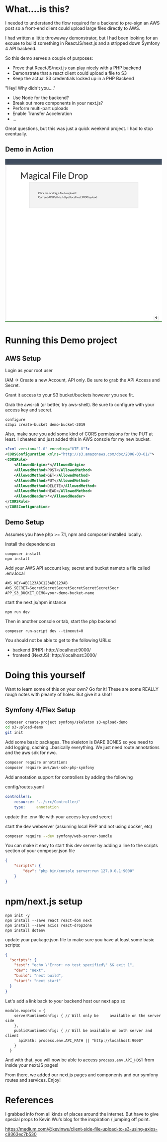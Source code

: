 # What....is this?

I needed to understand the flow required for a backend to pre-sign an AWS post so a front-end client could upload large files directly to AWS.

I had written a little throwaway demonstrator, but I had been looking for an excuse to build something in ReactJS/next.js and a stripped down Symfony 4 API backend.

So this demo serves a couple of purposes:
  * Prove that ReactJS/next.js can play nicely with a PHP backend
  * Demonstrate that a react client could upload a file to S3
  * Keep the actual S3 credentials locked up in a PHP Backend

"Hey!  Why didn't you...."
  * Use Node for the backend?
  * Break out more components in your next.js?
  * Perform multi-part uploads
  * Enable Transfer Acceleration
  * ... 

Great questions, but this was just a quick weekend project. I had to stop eventually.

## Demo in Action
![Screenshot](screenshot.gif)

# Running this Demo project

## AWS Setup

Login as your root user

IAM -> Create a new Account, API only.
Be sure to grab the API Access and Secret.

Grant it access to your S3 bucket/buckets however you see fit.

Grab the aws-cli (or better, try aws-shell).  Be sure to configure with your access key and secret.

```aws
configure
s3api create-bucket demo-bucket-2019
```

Also, make sure you add some kind of CORS permissions for the PUT at least.  I cheated and just added this in AWS console for my new bucket.

```xml
<?xml version="1.0" encoding="UTF-8"?>
<CORSConfiguration xmlns="http://s3.amazonaws.com/doc/2006-03-01/">
<CORSRule>
    <AllowedOrigin>*</AllowedOrigin>
    <AllowedMethod>POST</AllowedMethod>
    <AllowedMethod>GET</AllowedMethod>
    <AllowedMethod>PUT</AllowedMethod>
    <AllowedMethod>DELETE</AllowedMethod>
    <AllowedMethod>HEAD</AllowedMethod>
    <AllowedHeader>*</AllowedHeader>
</CORSRule>
</CORSConfiguration>
```

## Demo Setup

Assumes you have php >= 7.1, npm and composer installed locally.

Install the dependencies

```
composer install
npm install
```

Add your AWS API account key, secret and bucket nameto a file called .env.local
```
AWS_KEY=ABC123ABC123ABC123AB
AWS_SECRET=SecretSecretSecretSecretSecretSecretSecr
APP_S3_BUCKET_DEMO=your-demo-bucket-name
```

start the next.js/npm instance
```
npm run dev
```

Then in another console or tab, start the php backend
```
composer run-script dev --timeout=0
```
You should not be able to get to the following URLs:

* backend (PHP): http://localhost:9000/
* frontend (NextJS): http://localhost:3000/

# Doing this yourself

Want to learn some of this on your own?  Go for it!  These are some REALLY rough notes with pleanty of holes.  But give it a shot!

## Symfony 4/Flex Setup
```bash
composer create-project symfony/skeleton s3-upload-demo
cd s3-upload-demo
git init
```
Add some basic packages.  The skeleton is BARE BONES so you need to add logging, caching...basically everything.  We just need route annotations and the aws sdk for nwo.

```bash
composer require annotations
composer require aws/aws-sdk-php-symfony
```

Add annotation support for controllers by adding the following

config/routes.yaml
```yaml
controllers:
    resource: '../src/Controller/'
    type:     annotation
```

update the .env file with your access key and secret

start the dev webserver (assuming local PHP and not using docker, etc)
```bash
composer require --dev symfony/web-server-bundle
```

You can make it easy to start this dev server by adding a line to the scripts section of your composer.json file
```json
{
    "scripts": {
        "dev": "php bin/console server:run 127.0.0.1:9000"
    }
}
```

# npm/next.js setup

```
npm init -y
npm install --save react react-dom next
npm install --save axios react-dropzone
npm install dotenv
```

update your package.json file to make sure you have at least some basic scripts:

```json
{
  "scripts": {
    "test": "echo \"Error: no test specified\" && exit 1",
    "dev": "next",
    "build": "next build",
    "start": "next start"
  }
}
```

Let's add a link back to your backend host our next app so

```
module.exports = {
    serverRuntimeConfig: { // Will only be     available on the server side
    },
    publicRuntimeConfig: { // Will be available on both server and client
      apiPath: process.env.API_PATH || "http://localhost:9000"
    }
  }
```

And with that, you will now be able to access `process.env.API_HOST` from inside your nextJS pages!

From there, we added our next.js pages and components and our symfony routes and services.  Enjoy!

# References
I grabbed info from all kinds of places around the internet.  But have to give special props to Kevin Wu's blog for the inspiration / jumping off point.

https://medium.com/@kevinwu/client-side-file-upload-to-s3-using-axios-c9363ec7b530
